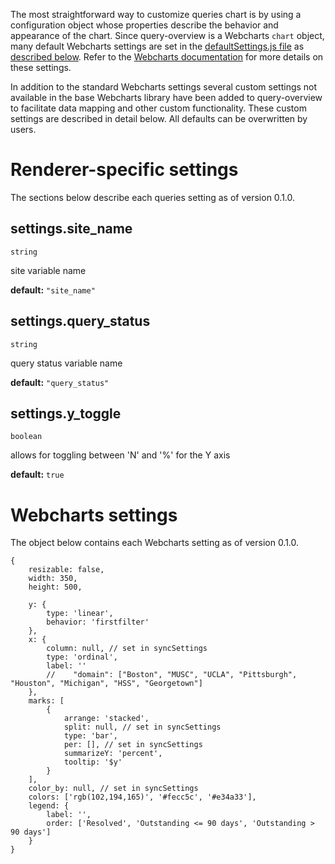 The most straightforward way to customize queries chart is by using a configuration object whose properties describe the behavior and appearance of the chart. Since query-overview is a Webcharts `chart` object, many default Webcharts settings are set in the [defaultSettings.js file](https://github.com/RhoInc/query-overview/blob/master/src/defaultSettings.js) as [described below](#webcharts-settings). Refer to the [Webcharts documentation](https://github.com/RhoInc/Webcharts/wiki/Chart-Configuration) for more details on these settings.

In addition to the standard Webcharts settings several custom settings not available in the base Webcharts library have been added to query-overview to facilitate data mapping and other custom functionality. These custom settings are described in detail below. All defaults can be overwritten by users.

# Renderer-specific settings
The sections below describe each queries setting as of version 0.1.0.

## settings.site_name
`string`

site variable name

**default:** `"site_name"`



## settings.query_status
`string`

query status variable name

**default:** `"query_status"`



## settings.y_toggle
`boolean`

allows for toggling between 'N' and '%' for the Y axis

**default:** `true`

# Webcharts settings
The object below contains each Webcharts setting as of version 0.1.0.

```
{    resizable: false,    width: 350,    height: 500,    y: {        type: 'linear',        behavior: 'firstfilter'    },    x: {        column: null, // set in syncSettings        type: 'ordinal',        label: ''        //    "domain": ["Boston", "MUSC", "UCLA", "Pittsburgh", "Houston", "Michigan", "HSS", "Georgetown"]    },    marks: [        {            arrange: 'stacked',            split: null, // set in syncSettings            type: 'bar',            per: [], // set in syncSettings            summarizeY: 'percent',            tooltip: '$y'        }    ],    color_by: null, // set in syncSettings    colors: ['rgb(102,194,165)', '#fecc5c', '#e34a33'],    legend: {        label: '',        order: ['Resolved', 'Outstanding <= 90 days', 'Outstanding > 90 days']    }}
```